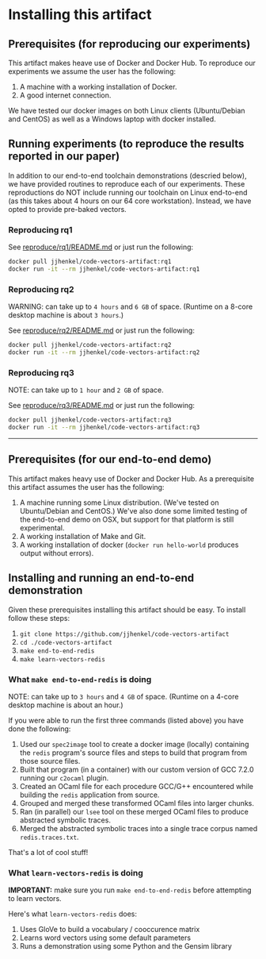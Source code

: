 # Installing this artifact

## Prerequisites (for reproducing our experiments)

This artifact makes heave use of Docker and Docker Hub. To reproduce our experiments
we assume the user has the following:

1. A machine with a working installation of Docker.
2. A good internet connection.

We have tested our docker images on both Linux clients (Ubuntu/Debian and CentOS) as well
as a Windows laptop with docker installed.

## Running experiments (to reproduce the results reported in our paper)

In addition to our end-to-end toolchain demonstrations (descried below), we have provided routines to reproduce each of our experiments. These reproductions do NOT include running our toolchain on Linux end-to-end (as this takes about 4 hours on our 64 core workstation). Instead, we have opted to provide pre-baked vectors.

### Reproducing rq1

See [reproduce/rq1/README.md](reproduce/rq1/README.md) or just run the following:

```bash
docker pull jjhenkel/code-vectors-artifact:rq1
docker run -it --rm jjhenkel/code-vectors-artifact:rq1
```

### Reproducing rq2

WARNING: can take up to `4 hours` and `6 GB` of space. (Runtime on a 8-core desktop machine is about `3 hours`.)

See [reproduce/rq2/README.md](reproduce/rq2/README.md) or just run the following:

```bash
docker pull jjhenkel/code-vectors-artifact:rq2
docker run -it --rm jjhenkel/code-vectors-artifact:rq2
```

### Reproducing rq3

NOTE: can take up to `1 hour` and `2 GB` of space.

See [reproduce/rq3/README.md](reproduce/rq3/README.md) or just run the following:

```bash
docker pull jjhenkel/code-vectors-artifact:rq3
docker run -it --rm jjhenkel/code-vectors-artifact:rq3
```

---

## Prerequisites (for our end-to-end demo)

This artifact makes heavy use of Docker and Docker Hub. As a prerequisite this artifact assumes the user has the following:

1. A machine running some Linux distribution. (We've tested on Ubuntu/Debian and CentOS.) We've also done some limited testing of the end-to-end demo on OSX, but support for that platform is still experimental.
2. A working installation of Make and Git.
3. A working installation of docker (`docker run hello-world` produces output without errors).

## Installing and running an end-to-end demonstration

Given these prerequisites installing this artifact should be easy. To install follow these steps:

1. `git clone https://github.com/jjhenkel/code-vectors-artifact`
2. `cd ./code-vectors-artifact`
3. `make end-to-end-redis`
4. `make learn-vectors-redis`

### What `make end-to-end-redis` is doing

NOTE: can take up to `3 hours` and `4 GB` of space. (Runtime on a 4-core desktop machine is about an hour.)

If you were able to run the first three commands (listed above) you have done the following:

1. Used our `spec2image` tool to create a docker image (locally) containing the `redis` program's source files and steps to build that program from those source files.
2. Built that program (in a container) with our custom version of GCC 7.2.0 running our `c2ocaml` plugin.
3. Created an OCaml file for each procedure GCC/G++ encountered while building the `redis` application from source.
4. Grouped and merged these transformed OCaml files into larger chunks.
5. Ran (in parallel) our `lsee` tool on these merged OCaml files to produce abstracted symbolic traces.
6. Merged the abstracted symbolic traces into a single trace corpus named `redis.traces.txt`.

That's a lot of cool stuff!

### What `learn-vectors-redis` is doing

**IMPORTANT:** make sure you run `make end-to-end-redis` before attempting to learn vectors.

Here's what `learn-vectors-redis` does:

1. Uses GloVe to build a vocabulary / cooccurence matrix 
2. Learns word vectors using some default parameters
3. Runs a demonstration using some Python and the Gensim library
